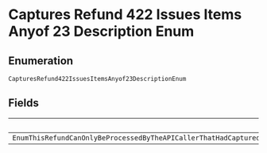
# Captures Refund 422 Issues Items Anyof 23 Description Enum

## Enumeration

`CapturesRefund422IssuesItemsAnyof23DescriptionEnum`

## Fields

| Name |
|  --- |
| `EnumThisRefundCanOnlyBeProcessedByTheAPICallerThatHadCapturedTheTransactionIfYouFacilitateYourTransactionsViaAPlatformpartnerPleaseInitiateARefundThroughThem` |

